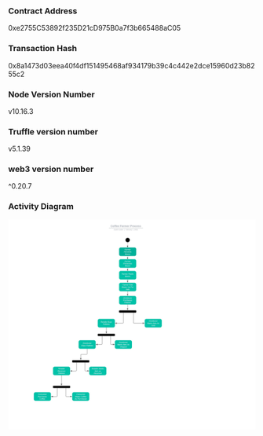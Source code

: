 ### Contract Address

0xe2755C53892f235D21cD975B0a7f3b665488aC05

### Transaction Hash

0x8a1473d03eea40f4df151495468af934179b39c4c442e2dce15960d23b8255c2


### Node Version Number
v10.16.3

### Truffle version number
v5.1.39

### web3 version number
^0.20.7

### Activity Diagram
![activity_diagram](images/activity_diagram.jpeg)